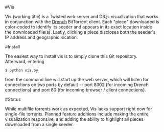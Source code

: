 #Vis

Vis (working title) is a Twisted web server and D3.js visualization that works in conjunction with the [Drench](https://github.com/jefflovejapan/drench) BitTorrent client. Each "piece" downloaded is color-coded to identify its seeder and appears in its exact location inside the downloaded file(s). Lastly, clicking a piece discloses both the seeder's IP address and geographic location.

#Install

The easiest way to install vis is to simply clone this Git repository. Afterward, entering

    $ python vis.py

from the command line will start up the web server, which will listen for connections on two ports by default -- port 8002 (for incoming Drench connections) and port 80 (for incoming browser / client connections).

#Status

While multifile torrents work as expected, Vis lacks support right now for single-file torrents. Planned feature additions include making the entire visualization responsive, and adding the ability to highlight all pieces downloaded from a single seeder.